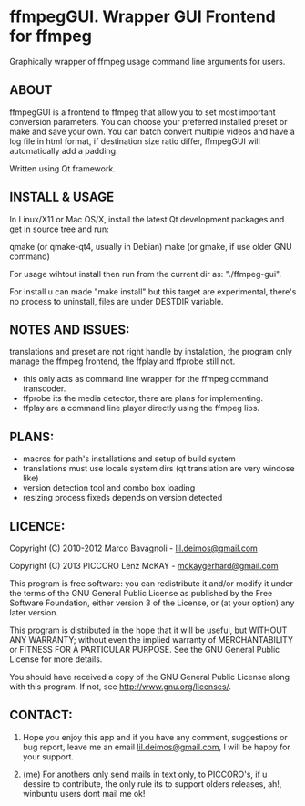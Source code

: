 ffmpegGUI. Wrapper GUI Frontend for ffmpeg
======================================

Graphically wrapper of ffmpeg usage command line arguments for users.

ABOUT
-----

ffmpegGUI is a frontend to ffmpeg that allow you to set most important
conversion parameters. You can choose your preferred installed preset
or make and save your own. You can batch convert multiple videos and have
a log file in html format, if destination size ratio differ, ffmpegGUI
will automatically add a padding.

Written using Qt framework.


INSTALL & USAGE
---------------

In Linux/X11 or Mac OS/X, install the latest Qt development packages and
get in source tree and run:

qmake (or qmake-qt4, usually in Debian)
make (or gmake, if use older GNU command)

For usage wihtout install then run from the current dir as: "./ffmpeg-gui".

For install u can made "make install" but this target are experimental, 
there's no process to uninstall, files are under DESTDIR variable.


NOTES AND ISSUES:
---------------

translations and preset are not right handle by instalation, the 
program only manage the ffmpeg frontend, the ffplay and ffprobe still not.

* this only acts as command line wrapper for the ffmpeg command transcoder.
* ffprobe its the media detector, there are plans for implementing.
* ffplay are a command line player directly using the ffmpeg libs.


PLANS:
------

* macros for path's installations and setup of build system
* translations must use locale system dirs (qt translation are very windose like)
* version detection tool and combo box loading
* resizing process fixeds depends on version detected


LICENCE:
--------

Copyright (C) 2010-2012  Marco Bavagnoli - <lil.deimos@gmail.com>

Copyright (C) 2013  PICCORO Lenz McKAY - <mckaygerhard@gmail.com>


This program is free software: you can redistribute it and/or modify
it under the terms of the GNU General Public License as published by
the Free Software Foundation, either version 3 of the License, or
(at your option) any later version.

This program is distributed in the hope that it will be useful,
but WITHOUT ANY WARRANTY; without even the implied warranty of
MERCHANTABILITY or FITNESS FOR A PARTICULAR PURPOSE.  See the
GNU General Public License for more details.

You should have received a copy of the GNU General Public License
along with this program.  If not, see <http://www.gnu.org/licenses/>.


CONTACT:
--------

1) Hope you enjoy this app and if you have any comment, suggestions or bug report,
leave me an email <lil.deimos@gmail.com>, I will be happy for your support.

2) (me) For anothers only send mails in text only, to PICCORO's, if 
u dessire to contribute, the only rule its to support olders releases, 
ah!, winbuntu users dont mail me ok!



